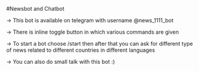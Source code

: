 #Newsbot and Chatbot

-> This bot is available on telegram with username @news_1111_bot

-> There is inline toggle button in which various commands are given 

-> To start a bot choose /start then after that you can ask for different type of news
   related to different countries in different languages

-> You can also do small talk with this bot :)
